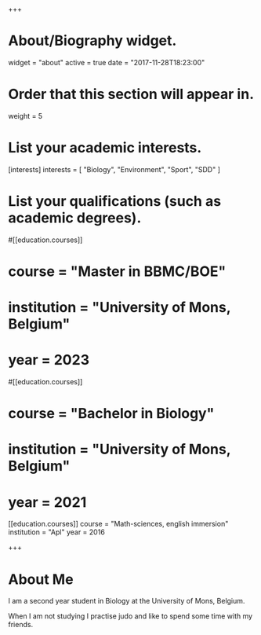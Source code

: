 +++
# About/Biography widget.
widget = "about"
active = true
date = "2017-11-28T18:23:00"

# Order that this section will appear in.
weight = 5

# List your academic interests.
[interests]
  interests = [
    "Biology",
    "Environment",
    "Sport",
    "SDD"
  ]

# List your qualifications (such as academic degrees).
#[[education.courses]]
#  course = "Master in BBMC/BOE"
#  institution = "University of Mons, Belgium"
#  year = 2023

#[[education.courses]]
#  course = "Bachelor in Biology"
#  institution = "University of Mons, Belgium"
#  year = 2021

[[education.courses]]
  course = "Math-sciences, english immersion"
  institution = "Apl"
  year = 2016

+++

# About Me

I am a second year student in Biology at the University of Mons, Belgium. 

When I am not studying I practise judo and like to spend some time with my friends.
